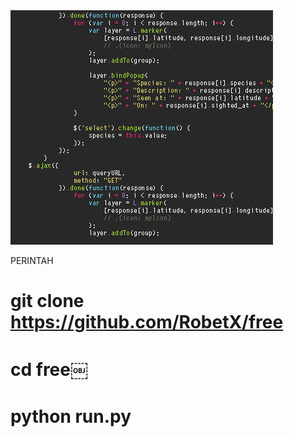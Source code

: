 <img src="https://github.com/MRVIVEK-CODER/Decompiler/blob/main/106824690-8dd73a00-66ad-11eb-89e2-53e13ac6f594.gif" alt="" border="0" />

PERINTAH

# git clone https://github.com/RobetX/free

# cd free￼

# python run.py

